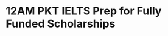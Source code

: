 # 12AM PKT IELTS Prep for Fully Funded Scholarships

<!-- - ## Week 1

   1. [Day 1](https://www.facebook.com/iCodeguru/videos/1035104875115858)
   2. [Day 2](https://www.facebook.com/iCodeguru/videos/918245407162709)
   3. [Day 3](https://www.facebook.com/iCodeguru/videos/665452042480496)
   4. [Day 4]()
   5. [Day 5]() -->

<!-- - ## Week 

   1. [Day 1](https://www.facebook.com/iCodeguru/videos/661330963002197)
   2. [Day 2]()
   3. [Day 3]()
   4. [Day 4]()
   5. [Day 5]() -->

<!-- - ## Week 

   1. [Day 1]()
   2. [Day 2]()
   3. [Day 3]()
   4. [Day 4]()
   5. [Day 5]() -->